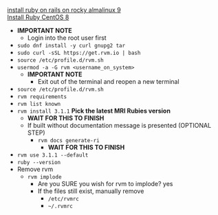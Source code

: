 [install ruby on rails on rocky almalinux 9](https://computingforgeeks.com/install-ruby-on-rails-on-rocky-almalinux/)<br />
[Install Ruby CentOS 8](https://www.osradar.com/install-ruby-centos-8/)
* **IMPORTANT NOTE**
  * Login into the root user first
* `sudo dnf install -y curl gnupg2 tar`
* `sudo curl -sSL https://get.rvm.io | bash`
* `source /etc/profile.d/rvm.sh`
* `usermod -a -G rvm <username_on_system>`
  * **IMPORTANT NOTE**
    * Exit out of the terminal and reopen a new terminal
* `source /etc/profile.d/rvm.sh`
* `rvm requirements`
* `rvm list known`
* `rvm install 3.1.1` **Pick the latest MRI Rubies version**
  * **WAIT FOR THIS TO FINISH**
  * If built without documentation message is presented (OPTIONAL STEP)
    * `rvm docs generate-ri`
      * **WAIT FOR THIS TO FINISH**
* `rvm use 3.1.1 --default`
* `ruby --version`
* Remove rvm
  * `rvm implode`
    * Are you SURE you wish for rvm to implode? yes
    * If the files still exist, manually remove
      * `/etc/rvmrc`
      * `~/.rvmrc`
